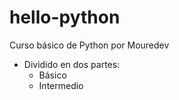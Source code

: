 # hello-python
Curso básico de Python por Mouredev
- Dividido en dos partes:
  * Básico
  * Intermedio
